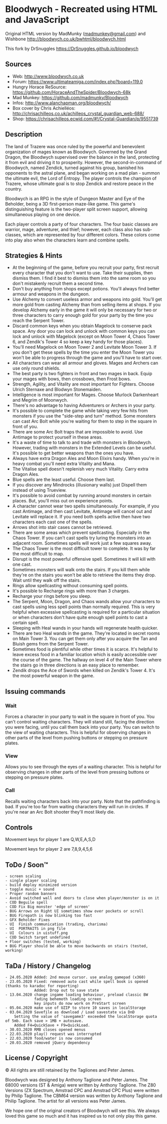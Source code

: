 # Bloodwych - Recreated using HTML and JavaScript

Original HTML version by MadMunky (madmunkey@gmail.com) and Wishbone
http://bloodwych.co.uk/bwhtml/bloodwych.html

This fork by DrSnuggles
https://DrSnuggles.github.io/bloodwych

## Sources
- Web: http://www.bloodwych.co.uk
- Forum: https://www.ultimateamiga.com/index.php?board=119.0
- Hungry Horace ReSource: https://github.com/HoraceAndTheSpider/Bloodwych-68k
- Mad Munkey: https://github.com/madmunky/Bloodwych
- Infos: http://www.alanchapman.org/bloodwych/
- Box cover by Chris Achielléos: http://chrisachilleos.co.uk/achilleos_crystal_guardian_web-688/
- Shop: https://chrisachilleos.ecwid.com/#!/Crystal-Guardian/p/9551739

## Description
The land of Trazere was once ruled by the powerful and benevolent organization of mages known as Bloodwych. Governed by the Grand Dragon, the Bloodwych supervised over the balance in the land, protecting it from evil and driving it to prosperity. However, the second-in-command of Bloodwych, named Zendick, turned against his group, banished his opponents to the astral plane, and began working on a mad plan - summon the ultimate evil, the Lord of Entropy. The player controls the champion of Trazere, whose ultimate goal is to stop Zendick and restore peace in the country.

Bloodwych is an RPG in the style of Dungeon Master and Eye of the Beholder, being a 3D first-person maze-like game. This game's distinguishing feature is the two-player split screen support, allowing simultaneous playing on one device.

Each player controls a party of four characters. The four basic classes are warrior, mage, adventurer, and thief; however, each class also has sub-classes, which are represented by four different colors. These colors come into play also when the characters learn and combine spells.

## Strategies & Hints
- At the beginning of the game, before you recruit your party, first recruit every character that you don't want to use. Take their supplies, then dismiss them. I find it best to dismiss them into the same room so you don't mistakenly recruit them a second time.
- Don't buy anything from shops except potions. You'll always find better armour and weapons in the dungeon.
- Use Alchemy to convert useless armor and weapons into gold. You'll get more gold from casting Alchemy than from selling items at shops. If you develop Alchemy early in the game it will only be necessary for two or three characters to carry enough gold for your party by the time you reach the Serpent Tower.
- Discard common keys when you obtain Magelock to conserve pack space. Any door you can lock and unlock with common keys you can lock and unlock with Magelock (except on Moon Tower 4, Chaos Tower 6, and Zendik's Tower 4 so keep a key handy for those places).
- You'll need Magelock on Moon Tower 2 and Levitate Moon Tower 3. If you don't get these spells by the time you enter the Moon Tower you won't be able to progress through the game and you'll have to start over.
- All characters can wear all armour and gloves. Mages and Archers can use only round shields.
- The best party is two fighters in front and two mages in back. Equip your mages with bows, then crossbows, then Frost bows.
- Strength, Agility, and Vitality are most important for Fighters. Choose Ulrich Sternaxe and Blodwyn Stonemaiden.
- Intelligence is most important for Mages. Choose Murlock Darkenheart and Megrim of Moonwych.
- There's no advantage to having Adventurers or Archers in your party.
- It's possible to complete the game while taking very few hits from monsters if you use the "side-step and turn" method. Some monsters can cast Arc Bolt while you're waiting for them to step in the square in front of you.
- There are some Arc Bolt traps that are impossible to avoid. Use Antimage to protect yourself in these areas.
- It's a waste of time to talk to and trade with monsters in Bloodwych. However, trading with monsters in the Extended Levels can be useful. It's possible to get better weapons than the ones you have.
- Always have extra Dragon Ales and Moon Elixirs handy. When you're in heavy combat you'll need extra Vitality and Mana.
- The Vitalise spell doesn't replenish very much Vitality. Carry extra Dragon Ales.
- Blue spells are the least useful. Choose them last.
- If you discover any Mindrocks (illusionary walls) just Dispell them instead of using Trueview.
- It's possible to avoid combat by running around monsters in certain places. But, you'll miss out on experience points.
- A character cannot wear two spells simultaneously. For example, if you cast Antimage, and then cast Levitate, Antimage will cancel out and Levitate will replace it. If you need both spells active then have two characters each cast one of the spells.
- Arrows shot into stair cases cannot be retrieved.
- There are some areas which prevent spellcasting. Especially in the Chaos Tower. If you can't cast spells try luring the monsters into an adjacent room. Sometimes spells will work just a few squares away.
- The Chaos Tower is the most difficult tower to complete. It was by far the most difficult to map.
- Disrupt is the most powerful offensive spell. Sometimes it will kill with one cast.
- Sometimes monsters will walk onto the stairs. If you kill them while they're on the stairs you won't be able to retrieve the items they drop. Wait until they walk off the stairs.
- Rings allow spellcasting without consuming spell points.
- It's possible to Recharge rings with more than 3 charges.
- Recharge your rings before you sleep.
- The Serpent, Moon, Dragon, and Chaos wands allow your characters to cast spells using less spell points than normally required. This is very helpful when excessive spellcasting is required for a particular situation or when characters don't have quite enough spell points to cast a certain spell.
- Sleeping with Heal wands in your hands will regenerate health quicker.
- There are two Heal wands in the game. They're located in secret rooms on Main Tower 3. You can get them only after you acquire the Tan and Bluish gems from the Serpent Tower.
- Sometimes food is plentiful while other times it is scarce. It's helpful to leave excess food in a familiar location which is easily accessible over the course of the game. The hallway on level 4 of the Main Tower where the stairs go in three directions is an easy place to remember.
- Zendik drops the Ace of Swords when killed on Zendik's Tower 4. It's the most powerful weapon in the game.

## Issuing commands

### Wait
Forces a character in your party to wait in the square in front of you. You can't control waiting characters. They will stand still, facing the direction you were facing, until you call them back into your party. You can switch to the view of waiting characters. This is helpful for observing changes in other parts of the level from pushing buttons or stepping on pressure plates.

### View
Allows you to see through the eyes of a waiting character. This is helpful for observing changes in other parts of the level from pressing buttons or stepping on pressure plates.

### Call
Recalls waiting characters back into your party. Note that the pathfinding is bad. If you're too far from waiting characters they will run in circles. If you're near an Arc Bolt shooter they'll most likely die.

## Controls
Movement keys for player 1 are Q,W,E,A,S,D

Movement keys for player 2 are 7,8,9,4,5,6

## ToDo / Soon™
    - screen scaling
    - single player scaling
    - build deploy minimized version
    - toggle music + sound
    - Proper random banners
    - Avoid switched wall and doors to close when player/monster is on it
    - COD Beguile spell
    - COD Fix Big monster 'edge of screen'
    - BUG Arrows on Right UI sometimes show over pockets or scroll
    - BUG Firepath is now blinking too fast
    - GFX Beholder Fixes
    - UI  Finish communication (trading, charisma)
    - UI  PORTRAITS in png file
    - UI  Colours in uistuff.png
    - COD Switch target undefined
    + Floor switches (tested, working)
    + BUG Player should be able to move backwards on stairs (tested, working)

## TaDa / History / Changelog
    - 24.05.2020 Added: 2nd mouse cursor. use analog gamepad (x360)
    - 23.05.2020 Fixed: removed auto cast while spell book is opened (thanks to karadoc for reporting)
                 Added: Drop out to save state
    - 13.04.2020 change ingame loading behaviour, preload classic BW
                 fading behemoth loading screen
                 key inputs do now work on PreStart screen
    - 05.04.2020 make use of UZIP to store 10 saves in localStorage
    - 03.04.2020 Savefile as download / Load savestate via DnD
        Setting the value of 'savegame3' exceeded the localStorage quota of 5mb. Each save > 1MB + autosave.
        Added F4=QuickSave + F9=QuickLoad.
    - 30.03.2020 RMB closes opened menus
    - 22.03.2020 play() request was interrupted
    - 22.03.2020 food/water is now consumed
    - 20.03.2020 removed jQuery dependency

## License / Copyright
© All rights are still retained by the Tagliones and Peter James.

Bloodwych was designed by Anthony Taglione and Peter James.
The 68000 versions (ST & Amiga) were written by Anthony Taglione.
The Z80 Versions (ZX Spectrum, Amstrad CPC and Amstrad CPC Plus) were written by Philip Taglione.
The CBM64 version was written by Anthony Taglione and Philip Taglione.
The artist for all versions was Peter James.

We hope one of the original creators of Bloodwych will see this.
We always loved this game so much and it has inspired us to not only play this game.
